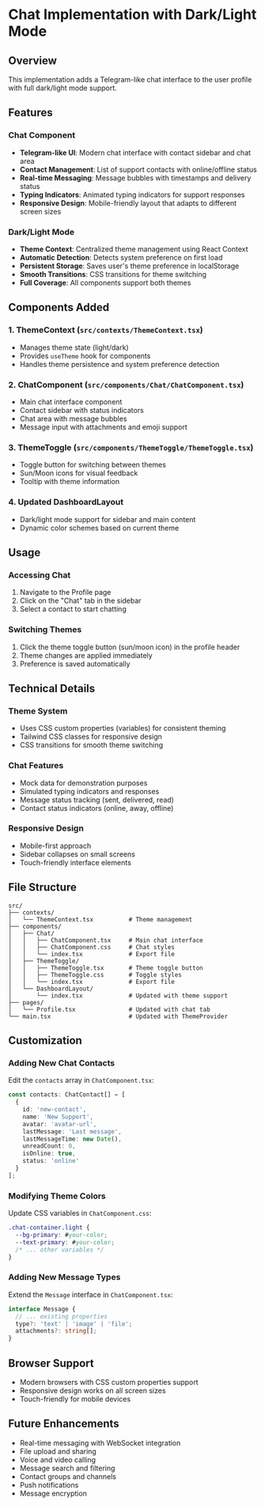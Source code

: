 # Chat Implementation with Dark/Light Mode

## Overview
This implementation adds a Telegram-like chat interface to the user profile with full dark/light mode support.

## Features

### Chat Component
- **Telegram-like UI**: Modern chat interface with contact sidebar and chat area
- **Contact Management**: List of support contacts with online/offline status
- **Real-time Messaging**: Message bubbles with timestamps and delivery status
- **Typing Indicators**: Animated typing indicators for support responses
- **Responsive Design**: Mobile-friendly layout that adapts to different screen sizes

### Dark/Light Mode
- **Theme Context**: Centralized theme management using React Context
- **Automatic Detection**: Detects system preference on first load
- **Persistent Storage**: Saves user's theme preference in localStorage
- **Smooth Transitions**: CSS transitions for theme switching
- **Full Coverage**: All components support both themes

## Components Added

### 1. ThemeContext (`src/contexts/ThemeContext.tsx`)
- Manages theme state (light/dark)
- Provides `useTheme` hook for components
- Handles theme persistence and system preference detection

### 2. ChatComponent (`src/components/Chat/ChatComponent.tsx`)
- Main chat interface component
- Contact sidebar with status indicators
- Chat area with message bubbles
- Message input with attachments and emoji support

### 3. ThemeToggle (`src/components/ThemeToggle/ThemeToggle.tsx`)
- Toggle button for switching between themes
- Sun/Moon icons for visual feedback
- Tooltip with theme information

### 4. Updated DashboardLayout
- Dark/light mode support for sidebar and main content
- Dynamic color schemes based on current theme

## Usage

### Accessing Chat
1. Navigate to the Profile page
2. Click on the "Chat" tab in the sidebar
3. Select a contact to start chatting

### Switching Themes
1. Click the theme toggle button (sun/moon icon) in the profile header
2. Theme changes are applied immediately
3. Preference is saved automatically

## Technical Details

### Theme System
- Uses CSS custom properties (variables) for consistent theming
- Tailwind CSS classes for responsive design
- CSS transitions for smooth theme switching

### Chat Features
- Mock data for demonstration purposes
- Simulated typing indicators and responses
- Message status tracking (sent, delivered, read)
- Contact status indicators (online, away, offline)

### Responsive Design
- Mobile-first approach
- Sidebar collapses on small screens
- Touch-friendly interface elements

## File Structure
```
src/
├── contexts/
│   └── ThemeContext.tsx          # Theme management
├── components/
│   ├── Chat/
│   │   ├── ChatComponent.tsx     # Main chat interface
│   │   ├── ChatComponent.css     # Chat styles
│   │   └── index.tsx             # Export file
│   ├── ThemeToggle/
│   │   ├── ThemeToggle.tsx       # Theme toggle button
│   │   ├── ThemeToggle.css       # Toggle styles
│   │   └── index.tsx             # Export file
│   └── DashboardLayout/
│       └── index.tsx             # Updated with theme support
├── pages/
│   └── Profile.tsx               # Updated with chat tab
└── main.tsx                      # Updated with ThemeProvider
```

## Customization

### Adding New Chat Contacts
Edit the `contacts` array in `ChatComponent.tsx`:
```typescript
const contacts: ChatContact[] = [
  {
    id: 'new-contact',
    name: 'New Support',
    avatar: 'avatar-url',
    lastMessage: 'Last message',
    lastMessageTime: new Date(),
    unreadCount: 0,
    isOnline: true,
    status: 'online'
  }
];
```

### Modifying Theme Colors
Update CSS variables in `ChatComponent.css`:
```css
.chat-container.light {
  --bg-primary: #your-color;
  --text-primary: #your-color;
  /* ... other variables */
}
```

### Adding New Message Types
Extend the `Message` interface in `ChatComponent.tsx`:
```typescript
interface Message {
  // ... existing properties
  type?: 'text' | 'image' | 'file';
  attachments?: string[];
}
```

## Browser Support
- Modern browsers with CSS custom properties support
- Responsive design works on all screen sizes
- Touch-friendly for mobile devices

## Future Enhancements
- Real-time messaging with WebSocket integration
- File upload and sharing
- Voice and video calling
- Message search and filtering
- Contact groups and channels
- Push notifications
- Message encryption
